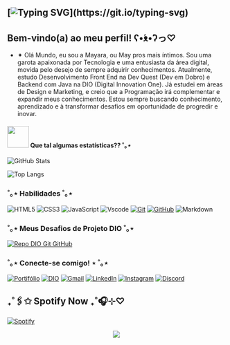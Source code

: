 


## [![Typing SVG](https://readme-typing-svg.demolab.com?font=Pixelify+Sans&weight=500&size=26&duration=2500&pause=2500&color=E94D5F&background=0D1117&=true&multiline=true&random=false&width=435&height=85&lines=Ol%C3%A1%2C+mundo!;)](https://git.io/typing-svg)

## Bem-vindo(a) ao meu perfil! ʕ•́ᴥ•̀ʔっ♡

- ✦ Olá Mundo, eu sou a Mayara, ou May pros mais íntimos. Sou uma garota apaixonada por Tecnologia e uma entusiasta da área digital, movida pelo desejo de sempre adquirir conhecimentos. Atualmente, estudo Desenvolvimento Front End na Dev Quest (Dev em Dobro) e Backend com Java na DIO (Digital Innovation One). Já estudei em áreas de Design e Marketing, e creio que a Programação irá complementar e expandir meus conhecimentos. Estou sempre buscando conhecimento, aprendizado e à transformar desafios em oportunidade de progredir e inovar.

  




#### <img src="https://media.giphy.com/media/VgCDAzcKvsR6OM0uWg/giphy.gif" width="50"> Que tal algumas estatísticas?? ˚｡⋆

![GitHub Stats](https://github-readme-stats.vercel.app/api?username=Alan-G-S-Oliveira&theme=transparent&bg_color=000&border_color=30A3DC&show_icons=true&icon_color=30A3DC&title_color=E94D5F&text_color=FFF&&hide_title=True)

![Top Langs](https://github-readme-stats-git-masterrstaa-rickstaa.vercel.app/api/top-langs/?username=Alan-G-S-Oliveira&bg_color=000&border_color=30A3DC&title_color=E94D5F&text_color=FFF&&hide_title=True)


### ˚｡⋆ Habilidades ˚｡⋆

![HTML5](https://img.shields.io/badge/HTML-000?style=for-the-badge&logo=html5&logoColor=30A3DC)
![CSS3](https://img.shields.io/badge/CSS3-000?style=for-the-badge&logo=css3&logoColor=0E76A8)
![JavaScript](https://img.shields.io/badge/JavaScript-000?style=for-the-badge&logo=javascript)
![Vscode](https://img.shields.io/badge/Vscode-000?style=for-the-badge&logo=visual-studio-code&logoColor=FFF)
[![Git](https://img.shields.io/badge/Git-000?style=for-the-badge&logo=git&logoColor=E94D5F)](https://git-scm.com/doc)
[![GitHub](https://img.shields.io/badge/GitHub-000?style=for-the-badge&logo=github&logoColor=30A3DC)](https://docs.github.com/)
![Markdown](https://img.shields.io/badge/Markdown-000?style=for-the-badge&logo=markdown)



### ˚｡⋆ Meus Desafios de Projeto DIO ˚｡⋆


[![Repo DIO Git GitHub](https://github-readme-stats.vercel.app/api/pin/?username=elidianaandrade&repo=dio-lab-open-source&bg_color=000&border_color=30A3DC&show_icons=true&icon_color=30A3DC&title_color=E94D5F&text_color=FFF)](https://github.com/elidianaandrade/dio-lab-open-source)

### ˚｡⋆ Conecte-se comigo! ⋆ ˚｡⋆

[![Portifólio](https://img.shields.io/badge/PORTIFÓLIO-000?style=for-the-badge&logo=&logoColor=30A3DC)](https://github.com/eumayaraneves?tab=repositories) 
[![DIO](https://img.shields.io/badge/-DIO-000?style=for-the-badge)](https://www.dio.me/users/neves_maya22)
[![Gmail](https://img.shields.io/badge/-Email-000?style=for-the-badge&logo=microsoft-outlook&logoColor=30A3DC)](mailto:contatomayarasneves@gmail.com)
[![LinkedIn](https://img.shields.io/badge/-LinkedIn-000?style=for-the-badge&logo=linkedin&logoColor=E94D5F)](https://www.linkedin.com/in/eumayaraneves/)
[![Instagram](https://img.shields.io/badge/-Instagram-000?style=for-the-badge&logo=instagram&logoColor=30A3DC)](https://www.instagram.com/eumayaraneves/)
[![Discord](https://img.shields.io/badge/-Discord-000?style=for-the-badge&logo=Discord&logoColor=E94D5F)](https://www.discord.com/eumayaraneves/)



## ₊˚🖇️✩ Spotify Now ₊˚🎧⊹♡




[![Spotify](https://img.shields.io/badge/-spotify-000?style=for-the-badge&logo=spotify&logoColor=0000)](https://open.spotify.com/track/5NxxixRIBePmP5iNl9lPOt?si=9JBfX7FJQYqy52OSkuXzLg&utm_source=copy-link)

<div align="center" style="text-align: center;">
 

[![](https://visitcount.itsvg.in/api?id=eumayaraneves&label=Profile%20Views&color=5&icon=7&pretty=true)](https://visitcount.itsvg.in)

<!-- Proudly created with GPRM ( https://gprm.itsvg.in ) -->
  </a>
</div>

